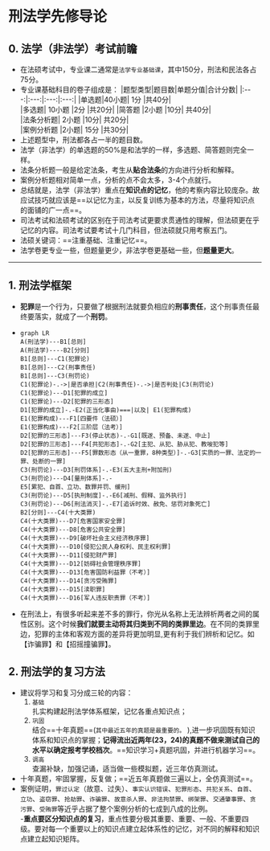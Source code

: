 # 刑法学先修导论
## 0. 法学（非法学）考试前瞻  
- 在法硕考试中，专业课二通常是`法学专业基础课`，其中150分，刑法和民法各占75分。  
- 专业课基础科目的卷子组成是：
    |题型类型|题目数|单题分值|合计分数|
    |:---:|:---:|:---:|:---:|
   |单选题|40小题| 1分 |共40分|  
   |多选题| 10小题 |2分 |共20分| 
   |简答题 |2小题 |10分| 共40分|  
   |法条分析题| 2小题 |10分| 共20分|  
   |案例分析题 |2小题| 15分 |共30分|   
- 上述题型中，刑法都各占一半的题目数。 
- 法学（非法学）的单选题的50%是和法学的一样，多选题、简答题则完全一样。
- 法条分析题一般是给定法条，考生从**贴合法条**的方向进行分析和解释。  
- 案例分析题相对简单一点，分析的点不会太多，3-4个点就行。  
- 总结就是，法学（非法学）重点在**知识点的记忆**，他的考察内容比较庞杂。故应试技巧就应该是==以记忆为主，以反复训练为基本的方法，尽量将知识点的面铺的广一点==。  
- 司法考试和法硕考试的区别在于司法考试更要求贯通性的理解，但法硕更在乎记忆的内容。司法考试要考试十几门科目，但法硕就只用考察五门。
- 法硕关键词：==注重基础、注重记忆==。  
- 法学卷更专业一些，但题量更少，非法学卷更基础一些，但**题量更大**。
___   

## 1. 刑法学框架  
- **犯罪**是一个行为，只要做了根据刑法就要负相应的**刑事责任**，这个刑事责任最终要落实，就成了一个**刑罚**。  
-   
    ```mermaid
    graph LR
    A(刑法学)---B1[总则]
    A(刑法学)----B2[分则] 
    B1[总则]---C1(犯罪论)  
    B1[总则]---C2(刑事责任)  
    B1[总则]---C3(刑罚论)  
    C1(犯罪论)-.->|是否承担|C2(刑事责任)-.->|是否判处|C3(刑罚论)  
    C1(犯罪论)---D1[犯罪的成立]  
    C1(犯罪论)---D2[犯罪的三形态]  
    D1[犯罪的成立]-.-E2(正当化事由)===|以及| E1(犯罪构成)  
    E1(犯罪构成)---F1[四要件（法硕）]  
    E1(犯罪构成)---F2[三阶层（法考）]
    D2[犯罪的三形态]---F3(停止状态)-.-G1[既遂、预备、未遂、中止]  
    D2[犯罪的三形态]---F4[共犯形态]-.-G2[主犯、从犯、胁从犯、教唆犯等]  
    D2[犯罪的三形态]---F5[罪数形态（从一重罪，8种类型）]-.-G3[实质的一罪、法定的一罪、处断的一罪]   
    C3(刑罚论)---D3[刑罚体系]-.-E3(五大主刑+附加刑)
    C3(刑罚论)---D4[量刑体系]-.-
    E5[累犯、自首、立功、数罪并罚、缓刑]  
    C3(刑罚论)---D5[执刑制度]-.-E6[减刑、假释、监外执行]  
    C3(刑罚论)---D6[刑法消灭]-.-E7[追诉时效、赦免、惩罚对象死亡]
    B2[分则]---C4(十大类罪)  
    C4(十大类罪)---D7[危害国家安全罪]  
    C4(十大类罪)---D8[危害公共安全罪]  
    C4(十大类罪)---D9[破坏社会主义经济秩序罪]  
    C4(十大类罪)---D10[侵犯公民人身权利、民主权利罪]  
    C4(十大类罪)---D11[侵犯财产罪]  
    C4(十大类罪)---D12[妨碍社会管理秩序罪]  
    C4(十大类罪)---D13[危害国防利益罪（不考）]  
    C4(十大类罪)---D14[贪污受贿罪]  
    C4(十大类罪)---D15[渎职罪]  
    C4(十大类罪)---D16[军人违反职责罪（不考）]
    ```  
- 在刑法上，有很多听起来差不多的罪行，你光从名称上无法辨析两者之间的属性区别。这个时候**我们就要主动将其归类到不同的类罪里边**。在不同的类罪里边，犯罪的主体和客观方面的差异将更加明显,更有利于我们辨析和记忆。如【诈骗罪】和【招摇撞骗罪】。  

## 2. 刑法学的复习方法  
- 建议将学习和复习分成三轮的内容：  
    1. `基础`  
      扎实构建起刑法学体系框架，记忆各重点知识点；      
    2. `巩固`  
      结合==十年真题==(`其中最近五年的真题是最重要的。`  ),进一步巩固既有知识体系和知识点的掌握；**记得流出近两年(23，24)的真题不做来测试自己的水平以确定报考学校档次**。==知识学习+真题巩固，并进行机器学习==。  
    3. `调高`  
      查漏补缺，加强记诵，适当做一些模拟题，近三年仿真测试。
- 十年真题，牢固掌握，反复做；==近五年真题做三遍以上，全仿真测试==。 
- 案例证明，`罪过认定`（故意、过失）、`事实认识错误`、`犯罪形态`、`共犯关系`、`自首`、`立功`、`盗窃罪`、`抢劫罪`、`诈骗罪`、`故意杀人罪`、`非法拘禁罪`、`绑架罪`、`交通肇事罪`、`贪污罪`、`受贿罪`等近乎占据了整个案例分析的七成到八成的比例。  
-**重点要区分知识点的复习**，重点性要分极其重要、重要、一般、不重要四级。要对每一个重要以上的知识点建立起体系性的记忆，对不同的解释和知识点建立起知识矩阵。   
         
